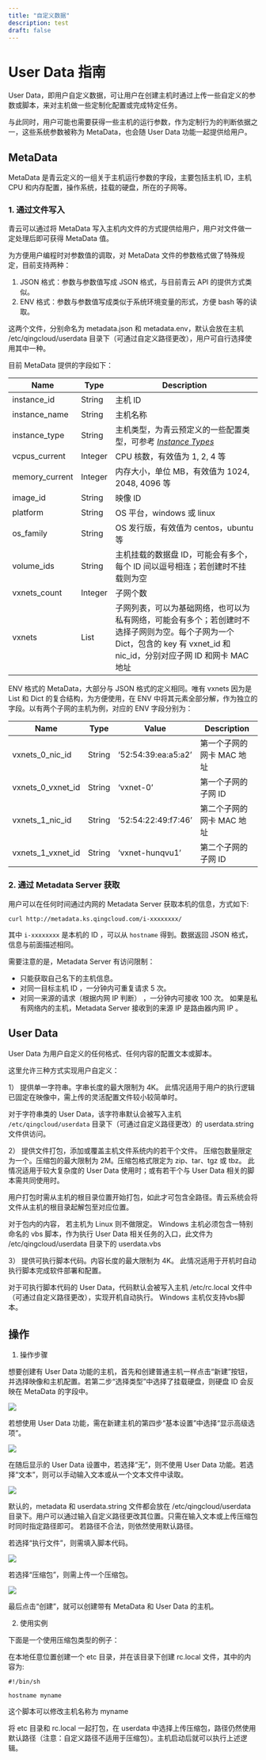 ```yaml
---
title: "自定义数据"
description: test
draft: false
---
```


# User Data 指南

User Data，即用户自定义数据，可让用户在创建主机时通过上传一些自定义的参数或脚本，来对主机做一些定制化配置或完成特定任务。

与此同时，用户可能也需要获得一些主机的运行参数，作为定制行为的判断依据之一，这些系统参数被称为 MetaData，也会随 User Data 功能一起提供给用户。

## MetaData

MetaData 是青云定义的一组关于主机运行参数的字段，主要包括主机 ID，主机 CPU 和内存配置，操作系统，挂载的硬盘，所在的子网等。

### 1. 通过文件写入

青云可以通过将 MetaData 写入主机内文件的方式提供给用户，用户对文件做一定处理后即可获得 MetaData 值。

为方便用户编程时对参数值的调取，对 MetaData 文件的参数格式做了特殊规定，目前支持两种：

1.  JSON 格式：参数与参数值写成 JSON 格式，与目前青云 API 的提供方式类似。
2.  ENV 格式：参数与参数值写成类似于系统环境变量的形式，方便 bash 等的读取。

这两个文件，分别命名为 metadata.json 和 metadata.env，默认会放在主机 /etc/qingcloud/userdata 目录下（可通过自定义路径更改），用户可自行选择使用其中一种。

目前 MetaData 提供的字段如下：

| Name | Type | Description |
| --- | --- | --- |
| instance_id | String | 主机 ID |
| instance_name | String | 主机名称 |
| instance_type | String | 主机类型，为青云预定义的一些配置类型，可参考 [_Instance Types_](/development_docs/api/common/instance_type) |
| vcpus_current | Integer | CPU 核数，有效值为 1, 2, 4 等 |
| memory_current | Integer | 内存大小，单位 MB，有效值为 1024, 2048, 4096 等 |
| image_id | String | 映像 ID |
| platform | String | OS 平台，windows 或 linux |
| os_family | String | OS 发行版，有效值为 centos，ubuntu 等 |
| volume_ids | String | 主机挂载的数据盘 ID，可能会有多个，每个 ID 间以逗号相连；若创建时不挂载则为空 |
| vxnets_count | Integer | 子网个数 |
| vxnets | List | 子网列表，可以为基础网络，也可以为私有网络，可能会有多个；若创建时不选择子网则为空。每个子网为一个 Dict，包含的 key 有 vxnet_id 和 nic_id，分别对应子网 ID 和网卡 MAC 地址 |

ENV 格式的 MetaData，大部分与 JSON 格式的定义相同。唯有 vxnets 因为是 List 和 Dict 的复合结构，为方便使用，在 ENV 中将其元素全部分解，作为独立的字段。以有两个子网的主机为例，对应的 ENV 字段分别为：

| Name | Type | Value | Description |
| --- | --- | --- | --- |
| vxnets_0_nic_id | String | ‘52:54:39:ea:a5:a2’ | 第一个子网的网卡 MAC 地址 |
| vxnets_0_vxnet_id | String | ‘vxnet-0’ | 第一个子网的子网 ID |
| vxnets_1_nic_id | String | ‘52:54:22:49:f7:46’ | 第二个子网的网卡 MAC 地址 |
| vxnets_1_vxnet_id | String | ‘vxnet-hunqvu1’ | 第二个子网的子网 ID |

### 2. 通过 Metadata Server 获取

用户可以在任何时间通过内网的 Metadata Server 获取本机的信息，方式如下:

```
curl http://metadata.ks.qingcloud.com/i-xxxxxxxx/
```

其中 ```i-xxxxxxxx``` 是本机的 ID ，可以从 ```hostname``` 得到。数据返回 JSON 格式，信息与前面描述相同。

需要注意的是，Metadata Server 有访问限制：

*   只能获取自己名下的主机信息。
*   对同一目标主机 ID ，一分钟内可重复请求 5 次。
*   对同一来源的请求（根据内网 IP 判断） ，一分钟内可接收 100 次。 如果是私有网络内的主机，Metadata Server 接收到的来源 IP 是路由器内网 IP 。

## User Data

User Data 为用户自定义的任何格式、任何内容的配置文本或脚本。

这里允许三种方式实现用户自定义：

1） 提供单一字符串。字串长度的最大限制为 4K。 此情况适用于用户的执行逻辑已固定在映像中，需上传的灵活配置文件较小较简单时。

对于字符串类的 User Data，该字符串默认会被写入主机 ```/etc/qingcloud/userdata``` 目录下（可通过自定义路径更改）的 userdata.string 文件供访问。

2） 提供文件打包，添加或覆盖主机文件系统内的若干个文件。 压缩包数量限定为一个。压缩包的最大限制为 2M。压缩包格式限定为 zip、tar、tgz 或 tbz。 此情况适用于较大复杂度的 User Data 使用时；或有若干个与 User Data 相关的脚本需共同使用时。

用户打包时需从主机的根目录位置开始打包，如此才可包含全路径。青云系统会将文件从主机的根目录起解包至对应位置。

对于包内的内容， 若主机为 Linux 则不做限定。 Windows 主机必须包含一特别命名的 vbs 脚本，作为执行 User Data 相关任务的入口，此文件为 /etc/qingcloud/userdata 目录下的 userdata.vbs

3） 提供可执行脚本代码。内容长度的最大限制为 4K。 此情况适用于开机时自动执行脚本完成软件部署和配置。

对于可执行脚本代码的 User Data，代码默认会被写入主机 /etc/rc.local 文件中（可通过自定义路径更改），实现开机自动执行。 Windows 主机仅支持vbs脚本。

## 操作

1.  操作步骤

想要创建有 User Data 功能的主机，首先和创建普通主机一样点击“新建”按钮，并选择映像和主机配置。若第二步“选择类型”中选择了挂载硬盘，则硬盘 ID 会反映在 MetaData 的字段中。

![](/compute/vm/manual/_images/userdata01.png)

若想使用 User Data 功能，需在新建主机的第四步“基本设置”中选择“显示高级选项”。

![](/compute/vm/manual/_images/userdata02.png)

在随后显示的 User Data 设置中，若选择“无”，则不使用 User Data 功能。若选择“文本”，则可以手动输入文本或从一个文本文件中读取。

![](/compute/vm/manual/_images/userdata03.png)

默认的，metadata 和 userdata.string 文件都会放在 /etc/qingcloud/userdata 目录下。用户可以通过输入自定义路径更改其位置。只需在输入文本或上传压缩包时同时指定路径即可。 若路径不合法，则依然使用默认路径。

若选择“执行文件”，则需填入脚本代码。

![](/compute/vm/manual/_images/userdata04.png)

若选择“压缩包”，则需上传一个压缩包。

![](/compute/vm/manual/_images/userdata05.png)

最后点击“创建”，就可以创建带有 MetaData 和 User Data 的主机。

2.  使用实例

下面是一个使用压缩包类型的例子：

在本地任意位置创建一个 etc 目录，并在该目录下创建 rc.local 文件，其中的内容为:

```
#!/bin/sh

hostname myname
```

这个脚本可以修改主机名称为 myname

将 etc 目录和 rc.local 一起打包，在 userdata 中选择上传压缩包，路径仍然使用默认路径（注意：自定义路径不适用于压缩包）。主机启动后就可以执行上述逻辑。
